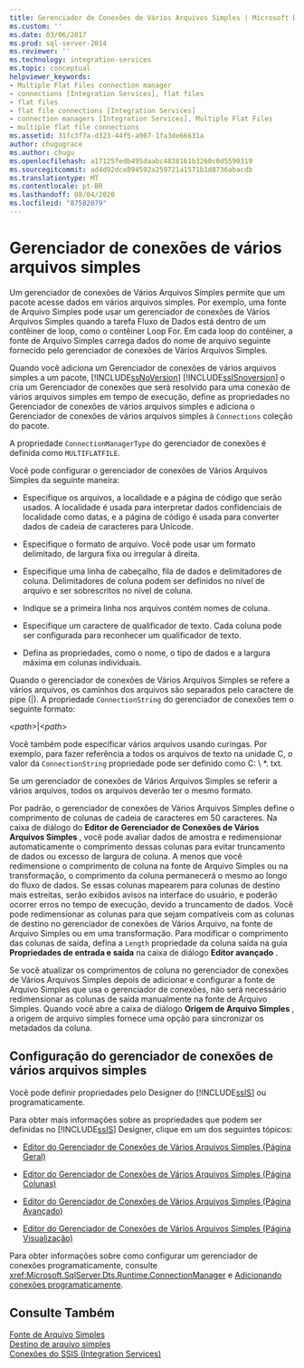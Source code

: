 ```yaml
---
title: Gerenciador de Conexões de Vários Arquivos Simples | Microsoft Docs
ms.custom: ''
ms.date: 03/06/2017
ms.prod: sql-server-2014
ms.reviewer: ''
ms.technology: integration-services
ms.topic: conceptual
helpviewer_keywords:
- Multiple Flat Files connection manager
- connections [Integration Services], flat files
- flat files
- flat file connections [Integration Services]
- connection managers [Integration Services], Multiple Flat Files
- multiple flat file connections
ms.assetid: 31fc3f7a-d323-44f5-a907-1fa3de66631a
author: chugugrace
ms.author: chugu
ms.openlocfilehash: a17125fedb495daabc4838161b3260c0d5590319
ms.sourcegitcommit: ad4d92dce894592a259721a1571b1d8736abacdb
ms.translationtype: MT
ms.contentlocale: pt-BR
ms.lasthandoff: 08/04/2020
ms.locfileid: "87582079"
---
```

# <a name="multiple-flat-files-connection-manager"></a>Gerenciador de conexões de vários arquivos simples
  Um gerenciador de conexões de Vários Arquivos Simples permite que um pacote acesse dados em vários arquivos simples. Por exemplo, uma fonte de Arquivo Simples pode usar um gerenciador de conexões de Vários Arquivos Simples quando a tarefa Fluxo de Dados está dentro de um contêiner de loop, como o contêiner Loop For. Em cada loop do contêiner, a fonte de Arquivo Simples carrega dados do nome de arquivo seguinte fornecido pelo gerenciador de conexões de Vários Arquivos Simples.  
  
 Quando você adiciona um Gerenciador de conexões de vários arquivos simples a um pacote, [!INCLUDE[ssNoVersion](../../includes/ssnoversion-md.md)] [!INCLUDE[ssISnoversion](../../includes/ssisnoversion-md.md)] o cria um Gerenciador de conexões que será resolvido para uma conexão de vários arquivos simples em tempo de execução, define as propriedades no Gerenciador de conexões de vários arquivos simples e adiciona o Gerenciador de conexões de vários arquivos simples à `Connections` coleção do pacote.  
  
 A propriedade `ConnectionManagerType` do gerenciador de conexões é definida como `MULTIFLATFILE`.  
  
 Você pode configurar o gerenciador de conexões de Vários Arquivos Simples da seguinte maneira:  
  
-   Especifique os arquivos, a localidade e a página de código que serão usados. A localidade é usada para interpretar dados confidenciais de localidade como datas, e a página de código é usada para converter dados de cadeia de caracteres para Unicode.  
  
-   Especifique o formato de arquivo. Você pode usar um formato delimitado, de largura fixa ou irregular à direita.  
  
-   Especifique uma linha de cabeçalho, fila de dados e delimitadores de coluna. Delimitadores de coluna podem ser definidos no nível de arquivo e ser sobrescritos no nível de coluna.  
  
-   Indique se a primeira linha nos arquivos contém nomes de coluna.  
  
-   Especifique um caractere de qualificador de texto. Cada coluna pode ser configurada para reconhecer um qualificador de texto.  
  
-   Defina as propriedades, como o nome, o tipo de dados e a largura máxima em colunas individuais.  
  
 Quando o gerenciador de conexões de Vários Arquivos Simples se refere a vários arquivos, os caminhos dos arquivos são separados pelo caractere de pipe (|). A propriedade `ConnectionString` do gerenciador de conexões tem o seguinte formato:  
  
 \<*path*>|\<*path*>  
  
 Você também pode especificar vários arquivos usando curingas. Por exemplo, para fazer referência a todos os arquivos de texto na unidade C, o valor da `ConnectionString` propriedade pode ser definido como C: \\ *. txt.  
  
 Se um gerenciador de conexões de Vários Arquivos Simples se referir a vários arquivos, todos os arquivos deverão ter o mesmo formato.  
  
 Por padrão, o gerenciador de conexões de Vários Arquivos Simples define o comprimento de colunas de cadeia de caracteres em 50 caracteres. Na caixa de diálogo do **Editor de Gerenciador de Conexões de Vários Arquivos Simples** , você pode avaliar dados de amostra e redimensionar automaticamente o comprimento dessas colunas para evitar truncamento de dados ou excesso de largura de coluna. A menos que você redimensione o comprimento de coluna na fonte de Arquivo Simples ou na transformação, o comprimento da coluna permanecerá o mesmo ao longo do fluxo de dados. Se essas colunas mapearem para colunas de destino mais estreitas, serão exibidos avisos na interface do usuário, e poderão ocorrer erros no tempo de execução, devido a truncamento de dados. Você pode redimensionar as colunas para que sejam compatíveis com as colunas de destino no gerenciador de conexões de Vários Arquivo, na fonte de Arquivo Simples ou em uma transformação. Para modificar o comprimento das colunas de saída, defina a `Length` propriedade da coluna saída na guia **Propriedades de entrada e saída** na caixa de diálogo **Editor avançado** .  
  
 Se você atualizar os comprimentos de coluna no gerenciador de conexões de Vários Arquivos Simples depois de adicionar e configurar a fonte de Arquivo Simples que usa o gerenciador de conexões, não será necessário redimensionar as colunas de saída manualmente na fonte de Arquivo Simples. Quando você abre a caixa de diálogo **Origem de Arquivo Simples** , a origem de arquivo simples fornece uma opção para sincronizar os metadados da coluna.  
  
## <a name="configuration-of-the-multiple-flat-files-connection-manager"></a>Configuração do gerenciador de conexões de vários arquivos simples  
 Você pode definir propriedades pelo Designer do [!INCLUDE[ssIS](../../includes/ssis-md.md)] ou programaticamente.  
  
 Para obter mais informações sobre as propriedades que podem ser definidas no [!INCLUDE[ssIS](../../includes/ssis-md.md)] Designer, clique em um dos seguintes tópicos:  
  
-   [Editor do Gerenciador de Conexões de Vários Arquivos Simples &#40;Página Geral&#41;](../general-page-of-integration-services-designers-options.md)  
  
-   [Editor do Gerenciador de Conexões de Vários Arquivos Simples &#40;Página Colunas&#41;](../multiple-flat-files-connection-manager-editor-columns-page.md)  
  
-   [Editor do Gerenciador de Conexões de Vários Arquivos Simples &#40;Página Avançado&#41;](../multiple-flat-files-connection-manager-editor-advanced-page.md)  
  
-   [Editor do Gerenciador de Conexões de Vários Arquivos Simples &#40;Página Visualização&#41;](../multiple-flat-files-connection-manager-editor-preview-page.md)  
  
 Para obter informações sobre como configurar um gerenciador de conexões programaticamente, consulte <xref:Microsoft.SqlServer.Dts.Runtime.ConnectionManager> e [Adicionando conexões programaticamente](../building-packages-programmatically/adding-connections-programmatically.md).  
  
## <a name="see-also"></a>Consulte Também  
 [Fonte de Arquivo Simples](../data-flow/flat-file-source.md)   
 [Destino de arquivo simples](../data-flow/flat-file-destination.md)   
 [Conexões do SSIS &#40;Integration Services&#41;](integration-services-ssis-connections.md)  
  
  
